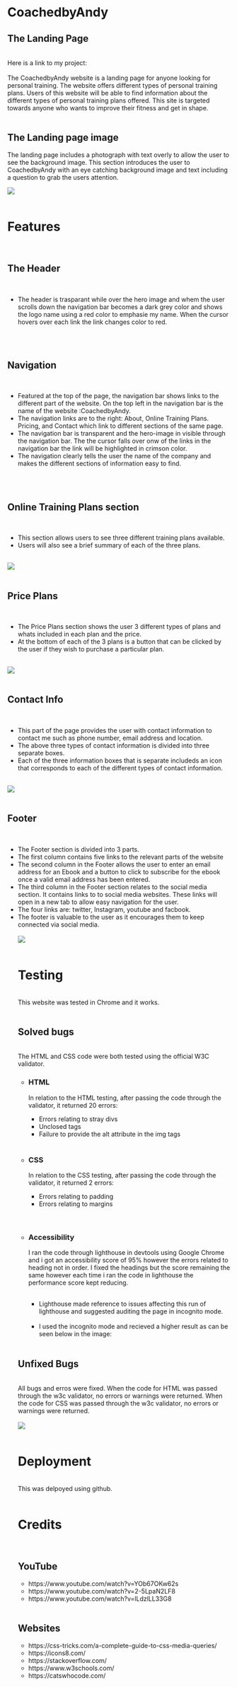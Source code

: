 <h1>CoachedbyAndy</h1>
<h2>The Landing Page</h2>

<br>
Here is a link to my project:
<br>
<br>
The CoachedbyAndy website is a landing page for anyone looking for personal training.  The website offers different types of personal training plans.  Users of this website will be able to find information about the different types of personal training plans offered.  This site is targeted towards anyone who wants to improve their fitness and get in shape.
<br>
<br>
<h2>The Landing page image</h2>
<p>The landing page includes a photograph with text overly to allow the user to see the background image.
This section introduces the user to CoachedbyAndy with an eye catching background image and text including a question to grab the users attention.</p>

<img src="img/Landing page fitness.png">
<br>
<br>

<h1>Features</h1>
<br>
<h2>The Header</h2>
<br>
<ul>
<li>The header is trasparant while over the hero image and whem the user scrolls down the navigation bar becomes a dark grey color and shows the logo name using a red color to emphasie my name.  When the cursor hovers over each link the link changes color to red.</li>
</ul>
<br>
<br>
<h2>Navigation</h2>
<br>
<ul>
<li>Featured at the top of the page, the navigation bar shows links to the different part of the website. On the top left in the navigation bar is the name of the website :CoachedbyAndy.</li>

<li>The navigation links are to the right: About, Online Training Plans. Pricing, and Contact which link to different sections of the same page.</li>

<li>The navigation bar is transparent and the hero-image in visible through the navigation bar. The the cursor falls over onw of the links in the navigation bar the link will be highlighted in crimson color.</li>

<li>The navigation clearly tells the user the name of the company and makes the different sections of information easy to find.</li>
</ul>
<br>
<br>

<h2>Online Training Plans section</h2>
<br>

<ul>
<li>This section allows users to see three different training plans available.</li>
<li>Users will also see a brief summary of each of the three plans.</li>
</ul>
<br>
<img src="img/online training plans fitness.png">
<br>
<br>
<h2>Price Plans</h2>
<br>
<ul>
<li>The Price Plans section shows the user 3 different types of plans and whats included in each plan and the price.</li>

<li>At the bottom of each of the 3 plans is a button that can be clicked by the user if they wish to purchase a particular plan.</li>
</ul>
<br>

<img src="img/Pricing plans info.png">
<br>
<br>

<h2>Contact Info</h2>
<br>
<ul>
<li>This part of the page provides the user with contact information to contact me such as phone number, email address and location.</li>
<li>The above three types of contact information is divided into three separate boxes.</li>
<li>Each of the three information boxes that is separate includeds an icon that corresponds to each of the different types of contact information.</li>
</ul>
<br>

<img src="img/contact info fitness.png">
<br>
<br>

<h2>Footer</h2>
<br>
<ul> 
<li>The Footer section is divided into 3 parts.</li>
<li>The first column contains five links to the relevant parts of the website</li>
<li>The second column in the Footer allows the user to enter an email address for an Ebook and a button to click to subscribe for the ebook once a valid email address has been entered.</li>
<li>The third column in the Footer section relates to the social media section.  It contains links to to social media websites. These links will open in a new tab to allow easy navigation for the user.</li>
<li>The four links are: twitter, Instagram, youtube and facbook.</li>
<li>The footer is valuable to the user as it encourages them to keep connected via social media.</li>
<br>
<img src="img/footer fitness.png">
<br>
<br>

<h1>Testing</h1>

<br>
This website was tested in Chrome and it works.
<br>
<br>

<h2>Solved bugs</h2>
<br>
The HTML and CSS code were both tested using the official W3C validator.  
<ul>
<li><h3>HTML</h3>
In relation to the HTML testing, after passing the code through the validator, it returned 20 errors:</li>
<ul>
<li>Errors relating to stray divs</li>
<li>Unclosed tags</li>
<li>Failure to provide the alt attribute in the img tags</li>
</ul>
</ul>
<br>
<ul>
<li><h3>CSS</h3>
In relation to the CSS testing, after passing the code through the validator, it returned 2 errors:</li>
<ul>
<li>Errors relating to padding</li>
<li>Errors relating to margins</li>
</ul>
</ul>
<br>
<br>

<ul>
<li><h3>Accessibility</h3>
I ran the code through lighthouse in devtools using Google Chrome and i got an accessibility score of 95% however the errors related to heading not in order. I fixed the headings but the score remaining the same however each time i ran the code in lighthouse the performance score kept reducing.</li>
<br>
<ul>
<li>Lighthouse made reference to issues affecting this run of lighthouse and suggested auditing the page in incognito mode.</li>
<br>
<li>I used the incognito mode and recieved a higher result as can be seen below in the image:</li>
</ul>
</ul>
<br>

<h2>Unfixed Bugs</h2>
<br>
All bugs and erros were fixed. When the code for HTML was passed through the w3c validator, no errors or warnings were returned.  When the code for CSS was passed through the w3c validator, no errors or warnings were returned.<br><br>


<img src="img/lighthouse fitness.png">
<br>
<br>

<h1>Deployment</h1>
<br>
This was delpoyed using github.
<br>
<br>

<h1>Credits</h1>
<br>

<h2>YouTube</h2>
<ul>
<li>https://www.youtube.com/watch?v=YOb67OKw62s</li> 
<li>https://www.youtube.com/watch?v=2-5LpaN2LF8</li>
<li>https://www.youtube.com/watch?v=lLdzlLL33G8</li>
</ul>
<br>

<h2>Websites</h2>
<ul>
<li>https://css-tricks.com/a-complete-guide-to-css-media-queries/</li>
<li>https://icons8.com/</li>
<li>https://stackoverflow.com/</li>
<li>https://www.w3schools.com/</li>
<li>https://catswhocode.com/</li>
</ul>




